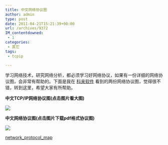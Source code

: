 ```yaml
---
title: 中文网络协议图
author: admin
type: post
date: 2011-04-21T15:21:39+00:00
url: /archives/9372
IM_contentdowned:
 - 1
categories:
 - 其它
tags:
 - tcpip

---
```


学习网络技术，研究网络分析，都必须学习好网络协议，如果有一份详细的网络协议图，会非常有帮助的。下面是我在 [科来软件](http://www.colasoft.com.cn/) 看到的两份网络协议图，觉得很不错，转到这里，希望大家有所帮助。

**中文TCP/IP网络协议图(点击图片看大图)**

[![](http://blog.haohtml.com/wp-content/uploads/2011/04/TCP-IP-211x300.gif)](http://blog.haohtml.com/wp-content/uploads/2011/04/TCP-IP.gif)

**中文网络协议图(点击图片下载pdf格式协议图)**

[![](http://blog.haohtml.com/wp-content/uploads/2011/04/network__protocol__map-300x187.png)](http://blog.haohtml.com/wp-content/uploads/2011/04/network__protocol__map-300x187.png)

[network_protocol_map](http://blog.haohtml.com/wp-content/uploads/2011/04/network_protocol_map.zip)